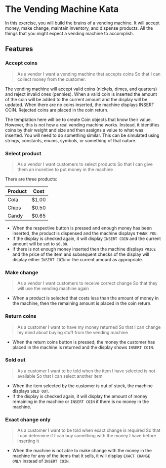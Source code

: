# The Vending Machine Kata

In this exercise, you will build the brains of a vending machine. It will accept money, make change, maintain inventory, and dispense products. All the things that you might expect a vending machine to accomplish.

## Features

### Accept coins

> As a vendor
> I want a vending machine that accepts coins So that I can collect money from the customer.

The vending machine will accept valid coins (nickels, dimes, and quarters) and reject invalid ones (pennies). When a valid coin is inserted the amount of the coin will be added to the current amount and the display will be updated. When there are no coins inserted, the machine displays INSERT COIN. Rejected coins are placed in the coin return.

The temptation here will be to create Coin objects that know their value. However, this is not how a real vending machine works. Instead, it identifies coins by their weight and size and then assigns a value to what was inserted. You will need to do something similar. This can be simulated using strings, constants, enums, symbols, or something of that nature.

### Select product

> As a vendor
> I want customers to select products
> So that I can give them an incentive to put money in the machine

There are three products:

| Product | Cost  |
|---------|-------|
| Cola    | $1.00 |
| Chips   | $0.50 |
| Candy   | $0.65 |

* When the respective button is pressed and enough money has been inserted, the product is dispensed and the machine displays `THANK YOU`.
* If the display is checked again, it will display `INSERT COIN` and the current amount will be set to `$0.00`.
* If there is not enough money inserted then the machine displays `PRICE` and the price of the item and subsequent checks of the display will display either `INSERT COIN` or the current amount as appropriate.

### Make change

> As a vendor
> I want customers to receive correct change
> So that they will use the vending machine again

* When a product is selected that costs less than the amount of money in the machine, then the remaining amount is placed in the coin return.

### Return coins

> As a customer
> I want to have my money returned
> So that I can change my mind about buying stuff from the vending machine

* When the return coins button is pressed, the money the customer has placed in the machine is returned and the display shows `INSERT COIN`.

### Sold out

> As a customer
> I want to be told when the item I have selected is not available So that I can select another item

* When the item selected by the customer is out of stock, the machine displays `SOLD OUT`.
* If the display is checked again, it will display the amount of money remaining in the machine or `INSERT COIN` if there is no money in the machine.

### Exact change only

> As a customer
> I want to be told when exact change is required
> So that I can determine if I can buy something with the money I have before inserting it

* When the machine is not able to make change with the money in the machine for any of the items that it sells, it will display `EXACT CHANGE ONLY` instead of `INSERT COIN`.
